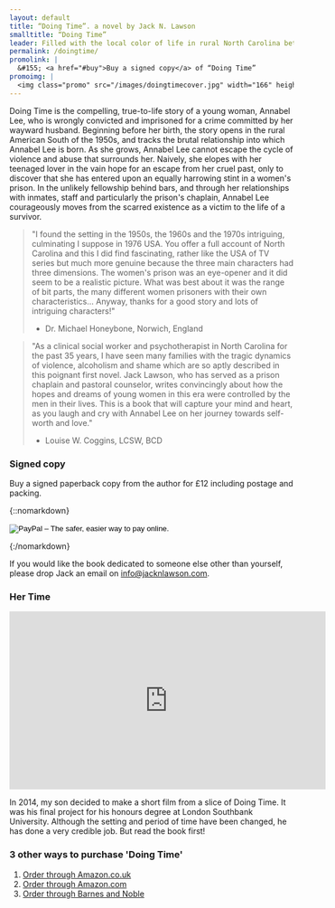 ```yaml
---
layout: default
title: “Doing Time”. a novel by Jack N. Lawson
smalltitle: “Doing Time”
leader: Filled with the local color of life in rural North Carolina between the 1950s and 1970s, Doing Time is a poignant - and at times humorous - story of multi-generational trauma and abuse, and the journey of the human spirit to healing and redemption. 
permalink: /doingtime/
promolink: | 
  &#155; <a href="#buy">Buy a signed copy</a> of “Doing Time”
promoimg: | 
  <img class="promo" src="/images/doingtimecover.jpg" width="166" height="231" alt="Front cover of Jack's latest book, Doing Time" />
---
```


Doing Time is the compelling, true-to-life story of a young woman, Annabel Lee, who is wrongly convicted and imprisoned for a crime committed by her wayward husband. Beginning before her birth, the story opens in the rural American South of the 1950s, and tracks the brutal relationship into which Annabel Lee is born. As she grows, Annabel Lee cannot escape the cycle of violence and abuse that surrounds her. Naively, she elopes with her teenaged lover in the vain hope for an escape from her cruel past, only to discover that she has entered upon an equally harrowing stint in a women's prison. In the unlikely fellowship behind bars, and through her relationships with inmates, staff and particularly the prison's chaplain, Annabel Lee courageously moves from the scarred existence as a victim to the life of a survivor.

> "I found the setting in the 1950s, the 1960s and the 1970s intriguing, culminating I suppose in 1976 USA. You offer a full account of North Carolina and this I did find fascinating, rather like the USA of TV series but much more genuine because the three main characters had three dimensions. The women's prison was an eye-opener and it did seem to be a realistic picture. What was best about it was the range of bit parts, the many different women prisoners with their own characteristics... Anyway, thanks for a good story and lots of intriguing characters!"   
> - Dr. Michael Honeybone, Norwich, England

> "As a clinical social worker and psychotherapist in North Carolina for the past 35 years, I have seen many families with the tragic dynamics of violence, alcoholism and shame which are so aptly described in this poignant first novel. Jack Lawson, who has served as a prison chaplain and pastoral counselor, writes convincingly about how the hopes and dreams of young women in this era were controlled by the men in their lives. This is a book that will capture your mind and heart, as you laugh and cry with Annabel Lee on her journey towards self-worth and love."   
> - Louise W. Coggins, LCSW, BCD

### Signed copy

Buy a signed paperback copy from the author for £12 including postage and packing.

{::nomarkdown}
<form action="https://www.paypal.com/cgi-bin/webscr" method="post" target="_top">
<input type="hidden" name="cmd" value="_xclick">
<input type="hidden" name="business" value="jnl1952@gmail.com">
<input type="hidden" name="lc" value="GB">
<input type="hidden" name="item_name" value="Doing Time - Author Signed Copy">
<input type="hidden" name="amount" value="12.00">
<input type="hidden" name="currency_code" value="GBP">
<input type="hidden" name="button_subtype" value="services">
<input type="hidden" name="no_note" value="0">
<input type="hidden" name="bn" value="PP-BuyNowBF:btn_buynowCC_LG.gif:NonHostedGuest">
<input type="image" src="https://www.paypalobjects.com/en_US/GB/i/btn/btn_buynowCC_LG.gif" border="0" name="submit" alt="PayPal – The safer, easier way to pay online.">
<img alt="" border="0" src="https://www.paypalobjects.com/en_GB/i/scr/pixel.gif" width="1" height="1">
</form>
{:/nomarkdown}

If you would like the book dedicated to someone else other than yourself, please drop Jack an email on [info@jacknlawson.com](mailto:info@jacknlawson.com).

### Her Time

<iframe width="560" height="315" src="https://www.youtube.com/embed/-P-5PSna81Q" frameborder="0" allowfullscreen></iframe>

In 2014, my son decided to make a short film from a slice of Doing Time. It was his final project for his honours degree at London Southbank University. Although the setting and period of time have been changed, he has done a very credible job. But read the book first!

### 3 other ways to purchase 'Doing Time'

1. [Order through Amazon.co.uk](http://www.amazon.co.uk/Doing-Time-Jack-N-Lawson/dp/1452039542/ref=sr_1_11?ie=UTF8&qid=1310581403&sr=8-11)
2. [Order through Amazon.com](http://www.amazon.com/Doing-Time-Jack-N-Lawson/dp/1452039542/ref=sr_1_1?ie=UTF8&qid=1291658929&sr=8-1)
3. [Order through Barnes and Noble](http://search.barnesandnoble.com/Doing-Time/Jack-N-Lawson/e/9781452039534/?itm=3&USRI=jack+n.+lawson)

 
